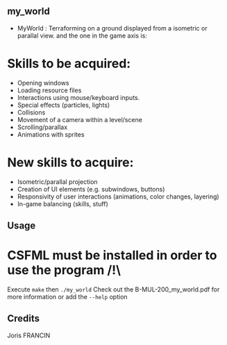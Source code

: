 ## my_world

- MyWorld : Terraforming on a ground displayed from a isometric or parallal view.
and the one in the game axis is:

# Skills to be acquired:

- Opening windows
- Loading resource files
- Interactions using mouse/keyboard inputs.
- Special effects (particles, lights)
- Collisions
- Movement of a camera within a level/scene
- Scrolling/parallax
- Animations with sprites

# New skills to acquire:
- Isometric/parallal projection
- Creation of UI elements (e.g. subwindows, buttons)
- Responsivity of user interactions (animations, color changes, layering)
- In-game balancing (skills, stuff)

## Usage

# CSFML must be installed in order to use the program /!\
Execute `make` then `./my_world`
Check out the B-MUL-200_my_world.pdf for more information or add the `--help` option

## Credits
Joris FRANCIN
